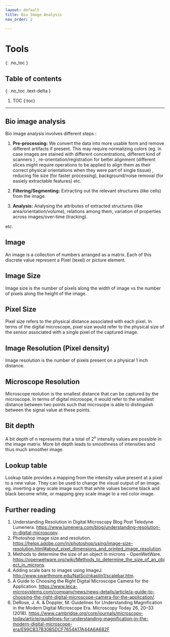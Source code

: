```yaml
---
layout: default
title: Bio Image Analysis
nav_order: 2

---
```


# Tools
{: .no_toc }

## Table of contents
{: .no_toc .text-delta }

1. TOC
{:toc}

---

## Bio image analysis

Bio image analysis involves different steps : 

1. **Pre-processing:** We convert the data into more usable form and remove different artifacts if present. This may require normalizing colors (eg. in case images are stained with different concentrations, different kind of scanners ) , re-orientation/registration for better alignment (different slices might require operations to be applied to align them as their correct physical orientations when they were part of single tissue) , reducing file size (for faster processing), background/noise removal (for easiely extractable features) etc.

2. **Filtering/Segmenting:** Extracting out the relevant structures (like cells) from the image.

3. **Analysis:** Analysing the attributes of extracted structures (like area/orientation/volume), relations among them, variation of properties across images/over-time (tracking).

etc.

## Image

An image is a collection of numbers arranged as a matrix. Each of this discrete value represent a Pixel (texel) or picture element. 

## Image Size

Image size is the number of pixels along the width of image vs the number of pixels along the height of the image.

## Pixel Size
 Pixel size refers to the physical distance associated with each pixel. In terms of the digital microscope, pixel size would refer to the physical size of the sensor associated with a single pixel of the captured image.

## Image Resolution (Pixel density)
 Image resolution is the number of pixels present on a physical 1 inch distance. 

## Microscope Resolution
 Microscope reolution is the smallest distance that can be captured by the microscope. In terms of digital microsope, it would refer to the smallest distance between two points such that microsope is able to distinguish between the signal value at these points. 

## Bit depth
 A bit depth of n represents that a total of 2<sup>n</sup> intensity values are possible in the image matrix. More bit depth leads to smoothness of intensities and thus much smoother image.

## Lookup table

 Lookup table provides a mapping from the intensity value present at a pixel to a new value. They can be used to change the visual output of an image. eg. inverting a grey scale image such that white values become black and black become white, or mapping grey scale image to a red color image.

## Further reading

1. Understanding Resolution in Digital Microscopy Blog Post Teledyne Lumenera. https://www.lumenera.com/blog/understanding-resolution-in-digital-microscopy.
2. Photoshop image size and resolution. https://helpx.adobe.com/in/photoshop/using/image-size-resolution.html#about_pixel_dimensions_and_printed_image_resolution.
3. Methods to determine the size of an object in microns - OpenWetWare. https://openwetware.org/wiki/Methods_to_determine_the_size_of_an_object_in_microns.
4. Adding scale bars to images using ImageJ. http://www.swarthmore.edu/NatSci/nkaplin1/scalebar.htm.
5. A Guide to Choosing the Right Digital Microscope Camera for the Application. https://www.leica-microsystems.com/company/news/news-details/article/a-guide-to-choosing-the-right-digital-microscope-camera-for-the-application/.
6. DeRose, J. A. & Doppler, M. Guidelines for Understanding Magnification in the Modern Digital Microscope Era. Microscopy Today 26, 20–33 (2018). https://www.cambridge.org/core/journals/microscopy-today/article/guidelines-for-understanding-magnification-in-the-modern-digital-microscope-era/E99CB37B30B5DCF7654A17A44A6A682F
